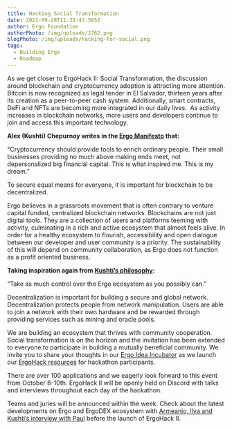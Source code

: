 ```yaml
---
title: Hacking Social Transformation
date: 2021-09-28T11:33:43.585Z
author: Ergo Foundation
authorPhoto: /img/uploads/1762.png
blogPhoto: /img/uploads/hacking-for-social.png
tags:
  - Building Ergo
  - Roadmap
---
```

<!--StartFragment-->

As we get closer to ErgoHack II: Social Transformation, the discussion around blockchain and cryptocurrency adoption is attracting more attention. Bitcoin is now recognized as legal tender in El Salvador, thirteen years after its creation as a peer-to-peer cash system. Additionally, smart contracts, DeFi and NFTs are becoming more integrated in our daily lives.  As activity increases in blockchain networks, more users and developers continue to join and access this important technology.



**Alex (Kushti) Chepurnoy writes in the [Ergo Manifesto](https://ergoplatform.org/en/blog/2021-04-26-the-ergo-manifesto/) that:**



“Cryptocurrency should provide tools to enrich ordinary people. Their small businesses providing no much above making ends meet, not depersonalized big financial capital. This is what inspired me. This is my dream.”



To secure equal means for everyone, it is important for blockchain to be decentralized. 



Ergo believes in a grassroots movement that is often contrary to venture capital funded, centralized blockchain networks. Blockchains are not just digital tools. They are a collection of users and platforms teeming with activity, culminating in a rich and active ecosystem that almost feels alive. In order for a healthy ecosystem to flourish, accessibility and open dialogue between our developer and user community is a priority. The sustainability of this will depend on community collaboration, as Ergo does not function as a profit oriented business. 



**Taking inspiration again from [Kushti’s philosophy](https://twitter.com/chepurnoy/status/1390791525332885504?s=20):**



“Take as much control over the Ergo ecosystem as you possibly can.”



Decentralization is important for building a secure and global network. Decentralization protects people from network manipulation. Users are able to join a network with their own hardware and be rewarded through providing services such as mining and oracle pools. 



We are building an ecosystem that thrives with community cooperation. Social transformation is on the horizon and the invitation has been extended to everyone to participate in building a mutually beneficial community. We invite you to share your thoughts in our [Ergo Idea Incubator](https://www.reddit.com/r/ergonauts/comments/psis2l/idea_incubator_ergohack_ii/) as we launch our [ErgoHack resources](https://ergohack.io/resources/) for hackathon participants. 



There are over 100 applications and we eagerly look forward to this event from October 8-10th. ErgoHack II will be openly held on Discord with talks and interviews throughout each day of the hackathon.



Teams and juries will be announced within the week. Check about the latest developments on Ergo and ErgoDEX ecosystem with [Armeanio, Ilya and Kushti’s interview with Paul](https://www.youtube.com/watch?v=xlDlNmIFrFM) before the launch of ErgoHack II.



<!--EndFragment-->